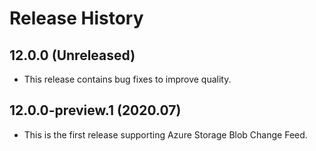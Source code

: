 # Release History

## 12.0.0 (Unreleased)

- This release contains bug fixes to improve quality.

## 12.0.0-preview.1 (2020.07)

- This is the first release supporting Azure Storage Blob Change Feed.
